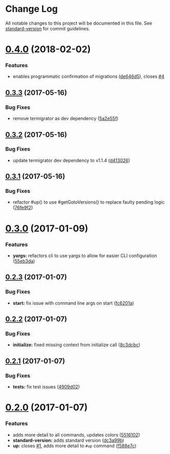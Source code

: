 # Change Log

All notable changes to this project will be documented in this file. See [standard-version](https://github.com/conventional-changelog/standard-version) for commit guidelines.

<a name="0.4.0"></a>
# [0.4.0](https://github.com/cludden/termigrator-cli/compare/v0.3.3...v0.4.0) (2018-02-02)


### Features

* enables programmatic confirmation of migrations ([de646d5](https://github.com/cludden/termigrator-cli/commit/de646d5)), closes [#4](https://github.com/cludden/termigrator-cli/issues/4)



<a name="0.3.3"></a>
## [0.3.3](https://github.com/cludden/termigrator-cli/compare/v0.3.2...v0.3.3) (2017-05-16)


### Bug Fixes

* remove termigrator as dev dependency ([5a2e55f](https://github.com/cludden/termigrator-cli/commit/5a2e55f))



<a name="0.3.2"></a>
## [0.3.2](https://github.com/cludden/termigrator-cli/compare/v0.3.1...v0.3.2) (2017-05-16)


### Bug Fixes

* update termigrator dev dependency to v1.1.4 ([d413026](https://github.com/cludden/termigrator-cli/commit/d413026))



<a name="0.3.1"></a>
## [0.3.1](https://github.com/cludden/termigrator-cli/compare/v0.3.0...v0.3.1) (2017-05-16)


### Bug Fixes

* refactor #up() to use #getGotoVersions() to replace faulty pending logic ([76fe9f2](https://github.com/cludden/termigrator-cli/commit/76fe9f2))



<a name="0.3.0"></a>
# [0.3.0](https://github.com/cludden/termigrator-cli/compare/v0.2.3...v0.3.0) (2017-01-09)


### Features

* **yargs:** refactors cli to use yargs to allow for easier CLI configuration ([55eb3da](https://github.com/cludden/termigrator-cli/commit/55eb3da))



<a name="0.2.3"></a>
## [0.2.3](https://github.com/cludden/termigrator-cli/compare/v0.2.2...v0.2.3) (2017-01-07)


### Bug Fixes

* **start:** fix issue with command line args on start ([fc6201a](https://github.com/cludden/termigrator-cli/commit/fc6201a))



<a name="0.2.2"></a>
## [0.2.2](https://github.com/cludden/termigrator-cli/compare/v0.2.1...v0.2.2) (2017-01-07)


### Bug Fixes

* **initialize:** fixed missing context from initialize call ([8c3dcbc](https://github.com/cludden/termigrator-cli/commit/8c3dcbc))



<a name="0.2.1"></a>
## [0.2.1](https://github.com/cludden/termigrator-cli/compare/v0.2.0...v0.2.1) (2017-01-07)


### Bug Fixes

* **tests:** fix test issues ([4909d02](https://github.com/cludden/termigrator-cli/commit/4909d02))



<a name="0.2.0"></a>
# [0.2.0](https://github.com/cludden/termigrator-cli/compare/v0.1.0...v0.2.0) (2017-01-07)


### Features

* adds more detail to all commands, updates colors ([5516102](https://github.com/cludden/termigrator-cli/commit/5516102))
* **standard-version:** adds standard version ([dc3a99b](https://github.com/cludden/termigrator-cli/commit/dc3a99b))
* **up:** closes [#1](https://github.com/cludden/termigrator-cli/issues/1), adds more detail to `#up` command ([f588e7c](https://github.com/cludden/termigrator-cli/commit/f588e7c))
